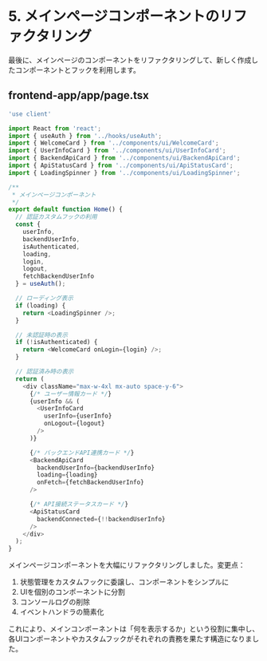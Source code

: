 # 5. メインページコンポーネントのリファクタリング

最後に、メインページのコンポーネントをリファクタリングして、新しく作成したコンポーネントとフックを利用します。

## frontend-app/app/page.tsx

```typescript
'use client'

import React from 'react';
import { useAuth } from '../hooks/useAuth';
import { WelcomeCard } from '../components/ui/WelcomeCard';
import { UserInfoCard } from '../components/ui/UserInfoCard';
import { BackendApiCard } from '../components/ui/BackendApiCard';
import { ApiStatusCard } from '../components/ui/ApiStatusCard';
import { LoadingSpinner } from '../components/ui/LoadingSpinner';

/**
 * メインページコンポーネント
 */
export default function Home() {
  // 認証カスタムフックの利用
  const { 
    userInfo, 
    backendUserInfo, 
    isAuthenticated,
    loading,
    login,
    logout,
    fetchBackendUserInfo
  } = useAuth();

  // ローディング表示
  if (loading) {
    return <LoadingSpinner />;
  }

  // 未認証時の表示
  if (!isAuthenticated) {
    return <WelcomeCard onLogin={login} />;
  }

  // 認証済み時の表示
  return (
    <div className="max-w-4xl mx-auto space-y-6">
      {/* ユーザー情報カード */}
      {userInfo && (
        <UserInfoCard 
          userInfo={userInfo} 
          onLogout={logout}
        />
      )}

      {/* バックエンドAPI連携カード */}
      <BackendApiCard 
        backendUserInfo={backendUserInfo}
        loading={loading}
        onFetch={fetchBackendUserInfo}
      />

      {/* API接続ステータスカード */}
      <ApiStatusCard 
        backendConnected={!!backendUserInfo}
      />
    </div>
  );
}
```

メインページコンポーネントを大幅にリファクタリングしました。変更点：

1. 状態管理をカスタムフックに委譲し、コンポーネントをシンプルに
2. UIを個別のコンポーネントに分割
3. コンソールログの削除
4. イベントハンドラの簡素化

これにより、メインコンポーネントは「何を表示するか」という役割に集中し、各UIコンポーネントやカスタムフックがそれぞれの責務を果たす構造になりました。
